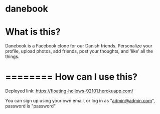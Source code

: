 
danebook
========

What is this?
=======
Danebook is a Facebook clone for our Danish friends. Personalize your profile, upload photos, add friends, post your thoughts, and 'like' all the things.


========
How can I use this?
========
Deployed link: https://floating-hollows-92101.herokuapp.com/

You can sign up using your own email, or log in as "admin@admin.com", password is "password"

